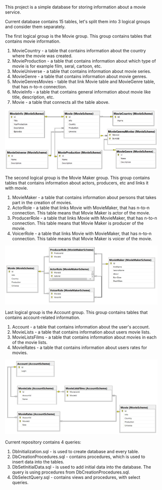 This project is a simple database for storing information about a movie service.

Current database contains 15 tables, let's split them into 3 logical groups and consider them separately.

The first logical group is the Movie group. This group contains tables that contains movie information.

1. MovieCountry - a table that contains information about the country where the movie was created.
2. MovieProduction - a table that contains information about which type of movie is for example film, seral, cartoon, etc.
3. MovieUniverse - a table that contains information about movie series.
4. MovieGenre - a table that contains information about movie genres.
5. MovieGenresMovies - table that link Movie table and MovieGenre table, that has n-to-n connection.
6. MovieInfo - a table that contains general information about movie like title, description, etc.
7. Movie - a table that connects all the table above.

![Movie Diagram](DiagramImages/MovieDiagram.JPG)


The second logical group is the Movie Maker group. This group contains tables that contains information about actors, producers, etc and links it with movie.

1. MovieMaker - a table that contains information about persons that takes part in the creation of movies.
2. ActorRole - a table that links Movie with MovieMaker, that has n-to-n connection. This table means that Movie Maker is actor of the movie.
3. ProducerRole - a table that links Movie with MovieMaker, that has n-to-n connection. This table means that Movie Maker is producer of the movie.
4. VoicerRole - a table that links Movie with MovieMaker, that has n-to-n connection. This table means that Movie Maker is voicer of the movie.

![Movie Maker Diagram](DiagramImages/MovieMakerDiagram.JPG)


Last logical group is the Account group. This group contains tables that contains account-related information.

1. Account - a table that contains information about the user's account.
2. MovieLists - a table that contains information about users movie lists.
3. MovieListsFilms - a table that contains information about movies in each of the movie lists.
4. MovieRates - a table that contains information about users rates for movies.

![Account Diagram](DiagramImages/AccountDiagram.JPG)

Current repository contains 4 queries:
1. DbInitialization.sql - is used to create database and every table.
2. DbCreationProcedures.sql - contains procedures, which is used to insert data into the tables.
3. DbSetInitialData.sql - is used to add initial data into the database. The query is using procedures from DbCreationProcedures.sql.
4. DbSelectQuery.sql - contains views and procedures, with select queries.